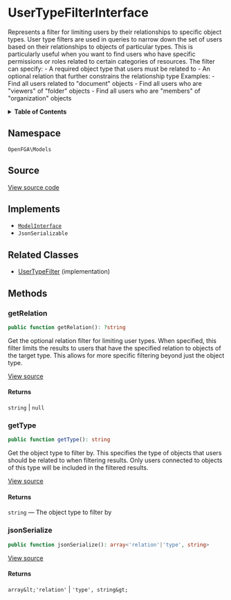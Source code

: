 # UserTypeFilterInterface

Represents a filter for limiting users by their relationships to specific object types. User type filters are used in queries to narrow down the set of users based on their relationships to objects of particular types. This is particularly useful when you want to find users who have specific permissions or roles related to certain categories of resources. The filter can specify: - A required object type that users must be related to - An optional relation that further constrains the relationship type Examples: - Find all users related to &quot;document&quot; objects - Find all users who are &quot;viewers&quot; of &quot;folder&quot; objects - Find all users who are &quot;members&quot; of &quot;organization&quot; objects

<details>
<summary><strong>Table of Contents</strong></summary>

- [Namespace](#namespace)
- [Source](#source)
- [Implements](#implements)
- [Related Classes](#related-classes)
- [Methods](#methods)

- [`getRelation()`](#getrelation)
  - [`getType()`](#gettype)
  - [`jsonSerialize()`](#jsonserialize)

</details>

## Namespace

`OpenFGA\Models`

## Source

[View source code](https://github.com/evansims/openfga-php/blob/main/src/Models/UserTypeFilterInterface.php)

## Implements

- [`ModelInterface`](ModelInterface.md)
- `JsonSerializable`

## Related Classes

- [UserTypeFilter](Models/UserTypeFilter.md) (implementation)

## Methods

### getRelation

```php
public function getRelation(): ?string

```

Get the optional relation filter for limiting user types. When specified, this filter limits the results to users that have the specified relation to objects of the target type. This allows for more specific filtering beyond just the object type.

[View source](https://github.com/evansims/openfga-php/blob/main/src/Models/UserTypeFilterInterface.php#L39)

#### Returns

`string` &#124; `null`

### getType

```php
public function getType(): string

```

Get the object type to filter by. This specifies the type of objects that users should be related to when filtering results. Only users connected to objects of this type will be included in the filtered results.

[View source](https://github.com/evansims/openfga-php/blob/main/src/Models/UserTypeFilterInterface.php#L50)

#### Returns

`string` — The object type to filter by

### jsonSerialize

```php
public function jsonSerialize(): array<'relation'|'type', string>

```

[View source](https://github.com/evansims/openfga-php/blob/main/src/Models/UserTypeFilterInterface.php#L56)

#### Returns

`array&lt;'relation'` &#124; `'type', string&gt;`

